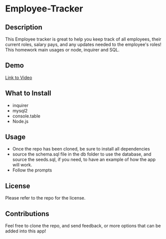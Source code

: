 # Employee-Tracker

## Description
This Employee tracker is great to help you keep track of all employees, their current roles, salary pays, and any updates needed to the employee's roles! This homework main usages or node, inquirer and SQL.

## Demo
[Link to Video](https://drive.google.com/file/d/1WIwGPdUaotA4d5Tre3yFIxQXXTtEtWlO/view)

## What to Install
 - inquirer
 - mysql2
 - console.table
 - Node.js

 ## Usage
 - Once the repo has been cloned, be sure to install all dependencies 
 - source the schema.sql file in the db folder to use the database, and source the seeds.sql, if you need, to have an example of how the app will work.
 - Follow the prompts 

## License
Please refer to the repo for the license.

## Contributions

Feel free to clone the repo, and send feedback, or more options that can be added into this app!